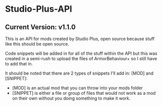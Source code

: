 # Studio-Plus-API
## Current Version: v1.1.0
This is an API for mods created by Studio Plus, open source because stuff like this should be open source.

Code snippets will be added in for all of the stuff within the API but this was created in a semi-rush to upload the files of ArmorBehaviour+ so I still have to add that in.

It should be noted that there are 2 types of snippets I'll add in: [MOD] and [SNIPPET]:
- [MOD] is an actual mod that you can throw into your mods folder
- [SNIPPET] is either a file or group of files that would not work as a mod on their own without you doing something to make it work.
